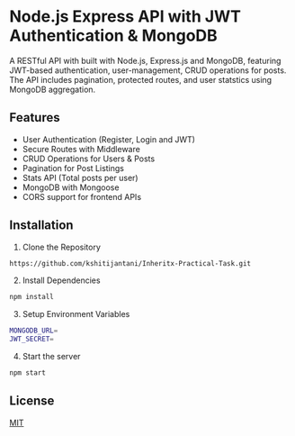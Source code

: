 # Node.js Express API with JWT Authentication & MongoDB

A RESTful API with built with Node.js, Express.js and MongoDB, featuring JWT-based authentication, user-management, CRUD operations for posts. The API includes pagination, protected routes, and user statstics using MongoDB aggregation.

## Features

- User Authentication (Register, Login and JWT)
- Secure Routes with Middleware
- CRUD Operations for Users & Posts
- Pagination for Post Listings
- Stats API (Total posts per user)
- MongoDB with Mongoose
- CORS support for frontend APIs

## Installation

1. Clone the Repository

```bash
https://github.com/kshitijantani/Inheritx-Practical-Task.git
```

2. Install Dependencies
```bash
npm install
```

3. Setup Environment Variables
```bash
MONGODB_URL=
JWT_SECRET=
```
4. Start the server
```bash 
npm start
``` 


## License

[MIT](https://choosealicense.com/licenses/mit/)